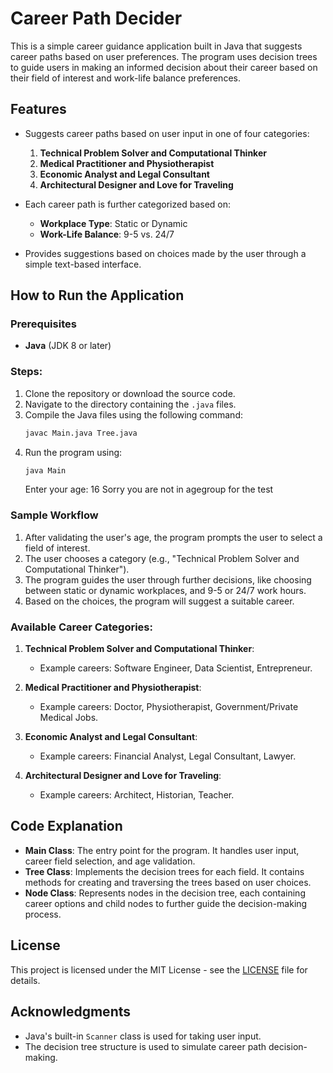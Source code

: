 # Career Path Decider

This is a simple career guidance application built in Java that suggests career paths based on user preferences. The program uses decision trees to guide users in making an informed decision about their career based on their field of interest and work-life balance preferences.

## Features
- Suggests career paths based on user input in one of four categories:
  1. **Technical Problem Solver and Computational Thinker**
  2. **Medical Practitioner and Physiotherapist**
  3. **Economic Analyst and Legal Consultant**
  4. **Architectural Designer and Love for Traveling**
  
- Each career path is further categorized based on:
  - **Workplace Type**: Static or Dynamic
  - **Work-Life Balance**: 9-5 vs. 24/7
  
- Provides suggestions based on choices made by the user through a simple text-based interface.

## How to Run the Application

### Prerequisites
- **Java** (JDK 8 or later)
  
### Steps:
1. Clone the repository or download the source code.
2. Navigate to the directory containing the `.java` files.
3. Compile the Java files using the following command:
   ```bash
   javac Main.java Tree.java
   ```
4. Run the program using:
   ```bash
   java Main
   ```
   Enter your age: 16 Sorry you are not in agegroup for the test

   
### Sample Workflow
1. After validating the user's age, the program prompts the user to select a field of interest.
2. The user chooses a category (e.g., "Technical Problem Solver and Computational Thinker").
3. The program guides the user through further decisions, like choosing between static or dynamic workplaces, and 9-5 or 24/7 work hours.
4. Based on the choices, the program will suggest a suitable career.

### Available Career Categories:
1. **Technical Problem Solver and Computational Thinker**:
   - Example careers: Software Engineer, Data Scientist, Entrepreneur.

2. **Medical Practitioner and Physiotherapist**:
   - Example careers: Doctor, Physiotherapist, Government/Private Medical Jobs.

3. **Economic Analyst and Legal Consultant**:
   - Example careers: Financial Analyst, Legal Consultant, Lawyer.

4. **Architectural Designer and Love for Traveling**:
   - Example careers: Architect, Historian, Teacher.

## Code Explanation
- **Main Class**: The entry point for the program. It handles user input, career field selection, and age validation.
- **Tree Class**: Implements the decision trees for each field. It contains methods for creating and traversing the trees based on user choices.
- **Node Class**: Represents nodes in the decision tree, each containing career options and child nodes to further guide the decision-making process.

## License

This project is licensed under the MIT License - see the [LICENSE](LICENSE) file for details.

## Acknowledgments
- Java's built-in `Scanner` class is used for taking user input.
- The decision tree structure is used to simulate career path decision-making.
